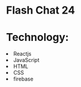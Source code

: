 # Flash Chat 24

# Technology:

<li>Reactjs</li>
<li>JavaScript</li>
<li>HTML</li>
<li>CSS</li>
<li>firebase</li>
